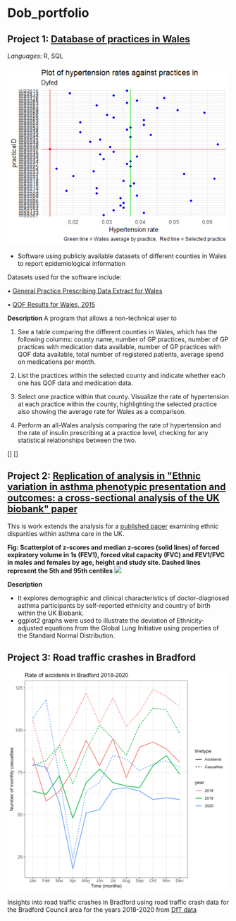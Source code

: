 # Dob_portfolio

## Project 1: [Database of practices in Wales](https://github.com/DobgimaM/Wales-database)
*Languages:* R, SQL

![](https://github.com/DobgimaM/Wales-database/blob/main/Hypertension%20rate%20in%20a%20selected%20practice%20in%20Dyfed.png)
- Software using publicly available datasets of different counties in Wales to report epidemiological information 

Datasets used for the software include:

• [General Practice Prescribing Data Extract for Wales](http://www.primarycareservices.wales.nhs.uk/general-practice-prescribing-dataextrac)
 
• [QOF Results for Wales, 2015](https://www.gpcontract.co.uk/browse/WAL/15)

**Description**
A program that allows a non-technical user to

1. See a table comparing the different counties in Wales, which has the following
columns: county name, number of GP practices, number of GP practices with medication data
available, number of GP practices with QOF data available, total number of registered patients,
average spend on medications per month.

2. List the practices within the selected county and indicate whether each
one has QOF data and medication data.

3. Select one practice within that county. Visualize the rate of hypertension at
each practice within the county, highlighting the selected practice also showing the average rate
for Wales as a comparison.

4. Perform an all-Wales analysis comparing the rate of hypertension and the rate of insulin
prescribing at a practice level, checking for any statistical relationships between the two.

[]
[]

## Project 2: [Replication of analysis in "Ethnic variation in asthma phenotypic presentation and outcomes: a cross-sectional analysis of the UK biobank" paper](https://github.com/DobgimaM/Data-analysis-for-respiratory-health-data)

This is work extends the analysis for a [published paper](https://thorax.bmj.com/content/early/2023/12/07/thorax-2023-221101) examining ethnic disparities within asthma care in the UK.

**Fig: Scatterplot of z-scores and median z-scores (solid lines) of forced expiratory volume in 1s (FEV1), forced vital capacity (FVC) and FEV1/FVC in males and females by age, height and study site. Dashed lines represent the 5th and 95th centiles**
<img src="https://github.com/DobgimaM/Dob_portfolio/blob/main/Scatter%20plots.png" width="500" />

<!--[](https://github.com/DobgimaM/Dob_portfolio/blob/main/Scatter%20plots.png)-->


**Description**
- It explores demographic and clinical characteristics of doctor-diagnosed asthma participants by self-reported ethnicity and country of birth within the UK Biobank.
- ggplot2 graphs were used to illustrate the deviation of Ethnicity-adjusted equations from the Global Lung Initiative using properties of the Standard Normal Distribution.


## Project 3: Road traffic crashes in Bradford

<img src="https://github.com/DobgimaM/Road-accidents-in-Bradford/blob/main/Casualty%20and%20accident%20rates.png" width="500" />

Insights into road traffic crashes in Bradford using road traffic crash data for the Bradford Council area for the years 2018-2020 from [DfT data](https://www.gov.uk/government/publications/road-accidents-and-safety-statistics-notes-and-definitions/reported-road-casualties-in-great-britain-notes-definitions-symbols-and-conventions)
